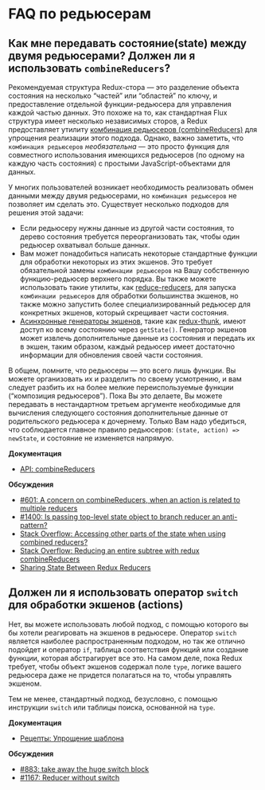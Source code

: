 # FAQ по редьюсерам

## Как мне передавать состояние(state) между двумя редьюсерами? Должен ли я использовать `combineReducers`?

Рекомендуемая структура Redux-стора — это разделение объекта состояния на несколько “частей” или “областей” по ключу, и предоставление отдельной функции-редьюсера для управления каждой частью данных. Это похоже на то, как стандартная Flux структура имеет несколько независимых сторов, а Redux предоставляет утилиту [комбинация редьюсеров (combineReducers)](../api/combineReducers.md) для упрощения реализации этого подхода. Однако, важно заметить, что `комбинация редьюсеров` _необязательна_ — это просто функция для совместного использования имеющихся редьюсеров (по одному на каждую часть состояния) с простыми JavaScript-объектами для данных.

У многих пользователей возникает необходимость реализовать обмен данными между двумя редьюсерами, но `комбинация редьюсеров` не позволяет им сделать это. Существует несколько подходов для решения этой задачи:

-   Если редьюсеру нужны данные из другой части состояния, то дерево состояния требуется переорганизовать так, чтобы один редьюсер охватывал больше данных.
-   Вам может понадобиться написать некоторые стандартные функции для обработки некоторых из этих экшенов. Это требует обязательной замены `комбинации редьюсеров` на Вашу собственную функцию-редьюсер верхнего порядка. Вы также можете использовать такие утилиты, как [reduce-reducers](https://github.com/acdlite/reduce-reducers), для запуска `комбинации редьюсеров` для обработки большинства экшенов, но также можно запустить более специализированный редьюсер для конкретных экшенов, который скрещивает части состояния.
-   [Асинхронные генераторы экшенов](../advanced/AsyncActions.md#async-action-creators), такие как [redux-thunk](https://github.com/gaearon/redux-thunk), имеют доступ ко всему состоянию через `getState()`. Генератор экшенов может извлечь дополнительные данные из состояния и передать их в экшен, таким образом, каждый редьюсер имеет достаточно информации для обновления своей части состояния.

В общем, помните, что редьюсеры — это всего лишь функции. Вы можете организовать их и разделить по своему усмотрению, и вам следует разбить их на более мелкие переиспользуемые функции (“композиция редьюсеров”). Пока Вы это делаете, Вы можете передавать в нестандартном третьем аргументе необходимые для вычисления следующего состояния дополнительные данные от родительского редьюсера к дочернему. Только Вам надо убедиться, что соблюдается главное правило редьюсеров: `(state, action) => newState`, и состояние не изменяется напрямую.

**Документация**

-   [API: combineReducers](../api/combineReducers.md)

**Обсуждения**

-   [#601: A concern on combineReducers, when an action is related to multiple reducers](https://github.com/reactjs/redux/issues/601)
-   [#1400: Is passing top-level state object to branch reducer an anti-pattern?](https://github.com/reactjs/redux/issues/1400)
-   [Stack Overflow: Accessing other parts of the state when using combined reducers?](http://stackoverflow.com/questions/34333979/accessing-other-parts-of-the-state-when-using-combined-reducers)
-   [Stack Overflow: Reducing an entire subtree with redux combineReducers](http://stackoverflow.com/questions/34427851/reducing-an-entire-subtree-with-redux-combinereducers)
-   [Sharing State Between Redux Reducers](https://invalidpatent.wordpress.com/2016/02/18/sharing-state-between-redux-reducers/)

## Должен ли я использовать оператор `switch` для обработки экшенов (actions)

Нет, вы можете использовать любой подход, с помощью которого вы бы хотели реагировать на экшенов в редьюсере. Оператор `switch` является наиболее распространенным подходом, но так же отлично подойдет и оператор `if`, таблица соответствия функций или создание функции, которая абстрагирует все это. На самом деле, пока Redux требует, чтобы объект экшенов содержал поле `type`, логике вашего редьюсера даже не придется полагаться на то, чтобы управлять экшеном.

Тем не менее, стандартный подход, безусловно, с помощью инструкции `switch` или таблицы поиска, основанной на `type`.

**Документация**

-   [Рецепты: Упрощение шаблона](../recipes/ReducingBoilerplate.md)

**Обсуждения**

-   [#883: take away the huge switch block](https://github.com/reactjs/redux/issues/883)
-   [#1167: Reducer without switch](https://github.com/reactjs/redux/issues/1167)
